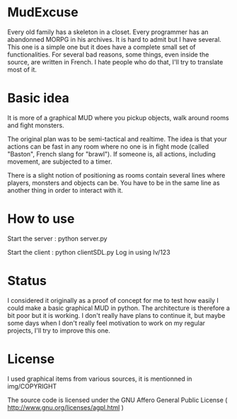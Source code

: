 MudExcuse
=========
Every old family has a skeleton in a closet. Every programmer has an abandonned MORPG in his archives. It is hard to admit but I have several. This one is a simple one but it does have a complete small set of functionalities. For several bad reasons, some things, even inside the source, are written in French. I hate people who do that, I'll try to translate most of it. 

Basic idea
==========
It is more of a graphical MUD where you pickup objects, walk around rooms and fight monsters.

The original plan was to be semi-tactical and realtime. The idea is that your actions can be fast in any room where no one is in fight mode (called "Baston", French slang for "brawl"). If someone is, all actions, including movement, are subjected to a timer.

There is a slight notion of positioning as rooms contain several lines where players, monsters and objects can be. You have to be in the same line as another thing in order to interact with it.

How to use
==========
Start the server : python server.py

Start the client : python clientSDL.py
Log in using Iv/123

Status
======
I considered it originally as a proof of concept for me to test how easily I could make a basic graphical MUD in python. The architecture is therefore a bit poor but it is working. I don't really have plans to continue it, but maybe some days when I don't really feel motivation to work on my regular projects, I'll try to improve this one.

License
=======
I used graphical items from various sources, it is mentionned in img/COPYRIGHT

The source code is licensed under the GNU Affero General Public License ( http://www.gnu.org/licenses/agpl.html ) 
